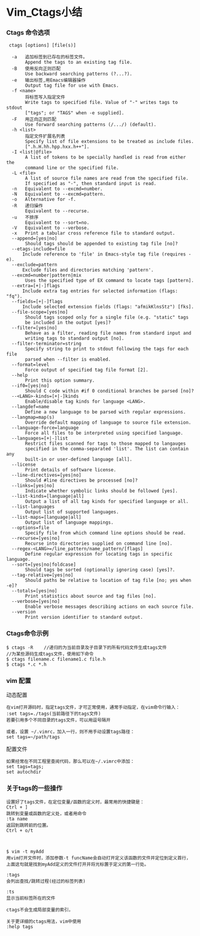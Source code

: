 # Vim_Ctags小结

<!-- create time: 2016-03-14 15:24:10  -->

<!-- This file is created from $MARBOO_HOME/.media/starts/default.md
本文件由 $MARBOO_HOME/.media/starts/default.md 复制而来 -->


### Ctags 命令选项
    
     ctags [options] [file(s)]
    
      -a   追加标签到已存在的标签文件。
           Append the tags to an existing tag file.
      -B   使用反向正则匹配
           Use backward searching patterns (?...?).
      -e   输出标签,用Emacs编辑器操作
           Output tag file for use with Emacs.
      -f <name>
           将标签写入指定文件
           Write tags to specified file. Value of "-" writes tags to stdout
           ["tags"; or "TAGS" when -e supplied].
      -F   用正向正则匹配
           Use forward searching patterns (/.../) (default).
      -h <list>
           指定文件扩展名列表
           Specify list of file extensions to be treated as include files.
           [".h.H.hh.hpp.hxx.h++"].
      -I <list|@file>
           A list of tokens to be specially handled is read from either the
           command line or the specified file.
      -L <file>
           A list of source file names are read from the specified file.
           If specified as "-", then standard input is read.
      -n   Equivalent to --excmd=number.
      -N   Equivalent to --excmd=pattern.
      -o   Alternative for -f.
      -R   递归操作
           Equivalent to --recurse.
      -u   不排序
           Equivalent to --sort=no.
      -V   Equivalent to --verbose.
      -x   Print a tabular cross reference file to standard output.
      --append=[yes|no]
           Should tags should be appended to existing tag file [no]?
      --etags-include=file
          Include reference to 'file' in Emacs-style tag file (requires -e).
      --exclude=pattern
          Exclude files and directories matching 'pattern'.
      --excmd=number|pattern|mix
           Uses the specified type of EX command to locate tags [pattern].
      --extra=[+|-]flags
          Include extra tag entries for selected information (flags: "fq").
      --fields=[+|-]flags
          Include selected extension fields (flags: "afmikKlnsStz") [fks].
      --file-scope=[yes|no]
           Should tags scoped only for a single file (e.g. "static" tags
           be included in the output [yes]?
      --filter=[yes|no]
           Behave as a filter, reading file names from standard input and
           writing tags to standard output [no].
      --filter-terminator=string
           Specify string to print to stdout following the tags for each file
           parsed when --filter is enabled.
      --format=level
           Force output of specified tag file format [2].
      --help
           Print this option summary.
      --if0=[yes|no]
           Should C code within #if 0 conditional branches be parsed [no]?
      --<LANG>-kinds=[+|-]kinds
           Enable/disable tag kinds for language <LANG>.
      --langdef=name
           Define a new language to be parsed with regular expressions.
      --langmap=map(s)
           Override default mapping of language to source file extension.
      --language-force=language
           Force all files to be interpreted using specified language.
      --languages=[+|-]list
           Restrict files scanned for tags to those mapped to langauges
           specified in the comma-separated 'list'. The list can contain any
           built-in or user-defined language [all].
      --license
           Print details of software license.
      --line-directives=[yes|no]
           Should #line directives be processed [no]?
      --links=[yes|no]
           Indicate whether symbolic links should be followed [yes].
      --list-kinds=[language|all]
           Output a list of all tag kinds for specified language or all.
      --list-languages
           Output list of supported languages.
      --list-maps=[language|all]
           Output list of language mappings.
      --options=file
           Specify file from which command line options should be read.
      --recurse=[yes|no]
           Recurse into directories supplied on command line [no].
      --regex-<LANG>=/line_pattern/name_pattern/[flags]
           Define regular expression for locating tags in specific language.
      --sort=[yes|no|foldcase]
           Should tags be sorted (optionally ignoring case) [yes]?.
      --tag-relative=[yes|no]
           Should paths be relative to location of tag file [no; yes when -e]?
      --totals=[yes|no]
           Print statistics about source and tag files [no].
      --verbose=[yes|no]
           Enable verbose messages describing actions on each source file.
      --version
           Print version identifier to standard output.
    
    
    
    
### Ctags命令示例

    $ ctags -R    //递归的为当前目录及子目录下的所有代码文件生成tags文件
    //为某些源码生成tags文件，使用如下命令
    $ ctags filename.c filename1.c file.h
    $ ctags *.c *.h

### vim 配置

动态配置

    在vim打开源码时，指定tags文件，才可正常使用，通常手动指定，在vim命令行输入：
    :set tags=./tags(当前路径下的tags文件)
    若要引用多个不同目录的tags文件，可以用逗号隔开

    或者，设置 ~/.vimrc，加入一行，则不用手动设置tags路径：
    set tags=~/path/tags

配置文件


    如果经常在不同工程里查阅代码，那么可以在~/.vimrc中添加：  
    set tags=tags;  
    set autochdir  


### 关于tags的一些操作

    设置好了tags文件，在定位变量/函数的定义时，最常用的快捷键是：  
    Ctrl + ]  
    跳转到变量或函数的定义处，或者用命令  
    :ta name  
    返回到跳转前的位置。
    Ctrl + o/t  



    $ vim -t myAdd  
    用vim打开文件时，添加参数-t funcName会自动打开定义该函数的文件并定位到定义首行，上面这句就是找到myAdd定义的文件打开并将光标置于定义的第一行处。

    :tags    
    会列出查找/跳转过程(经过的标签列表)  
    
    :ts
    显示当前标签所在的文件

    ctags不会生成局部变量的索引，
    
    关于更详细的ctags用法，vim中使用
    :help tags
